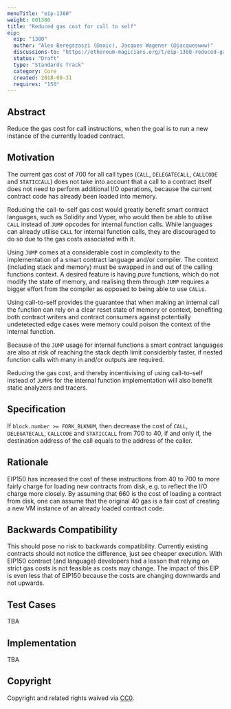 ```yaml
---
menuTitle: "eip-1380"
weight: 801380 
title: "Reduced gas cost for call to self"
eip:
  eip: "1380"
  author: "Alex Beregszaszi (@axic), Jacques Wagener (@jacqueswww)"
  discussions-to: "https://ethereum-magicians.org/t/eip-1380-reduced-gas-cost-for-call-to-self/1242"
  status: "Draft"
  type: "Standards Track"
  category: Core
  created: 2018-08-31
  requires: "150"
---
```


## Abstract
Reduce the gas cost for call instructions, when the goal is to run a new instance of the currently loaded contract.

## Motivation
The current gas cost of 700 for all call types (`CALL`, `DELEGATECALL`, `CALLCODE` and `STATICCALL`) does not take into account that a call to a contract itself
does not need to perform additional I/O operations, because the current contract code has already been loaded into memory.

Reducing the call-to-self gas cost would greatly benefit smart contract languages, such as Solidity and Vyper, who would then be able to utilise `CALL` instead
of `JUMP` opcodes for internal function calls. While languages can already utilise `CALL` for internal function calls, they are discouraged to do so due to the
gas costs associated with it.

Using `JUMP` comes at a considerable cost in complexity to the implementation of a smart contract language and/or compiler. The context (including stack and memory)
must be swapped in and out of the calling functions context. A desired feature is having *pure* functions, which do not modify the state of memory, and realising
them through `JUMP` requires a bigger effort from the compiler as opposed to being able to use `CALL`s.

Using call-to-self provides the guarantee that when making an internal call the function can rely on a clear reset state of memory or context, benefiting both
contract writers and contract consumers against potentially undetetected edge cases were memory could poison the context of the internal function.

Because of the `JUMP` usage for internal functions a smart contract languages are also at risk of reaching the stack depth limit considerbly faster, if nested
function calls with many in and/or outputs are required.

Reducing the gas cost, and thereby incentivising of using call-to-self instead of `JUMP`s for the internal function implementation will also benefit static
analyzers and tracers.

## Specification
If `block.number >= FORK_BLKNUM`, then decrease the cost of `CALL`, `DELEGATECALL`, `CALLCODE` and `STATICCALL` from 700 to 40,
if and only if, the destination address of the call equals to the address of the caller.

## Rationale
EIP150 has increased the cost of these instructions from 40 to 700 to more fairly charge for loading new contracts from disk, e.g. to reflect the I/O charge more closely.
By assuming that 660 is the cost of loading a contract from disk, one can assume that the original 40 gas is a fair cost of creating a new VM instance of an already loaded contract code.

## Backwards Compatibility
This should pose no risk to backwards compatibility. Currently existing contracts should not notice the difference, just see cheaper execution.
With EIP150 contract (and language) developers had a lesson that relying on strict gas costs is not feasible as costs may change.
The impact of this EIP is even less that of EIP150 because the costs are changing downwards and not upwards.

## Test Cases
TBA

## Implementation
TBA

## Copyright
Copyright and related rights waived via [CC0](https://creativecommons.org/publicdomain/zero/1.0/).
